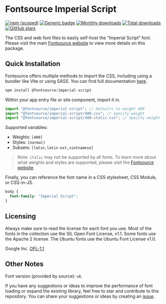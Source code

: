 # Fontsource Imperial Script

[![npm (scoped)](https://img.shields.io/npm/v/@fontsource/imperial-script?color=brightgreen)](https://www.npmjs.com/package/@fontsource/imperial-script) [![Generic badge](https://img.shields.io/badge/fontsource-passing-brightgreen)](https://github.com/fontsource/fontsource) [![Monthly downloads](https://badgen.net/npm/dm/@fontsource/imperial-script)](https://github.com/fontsource/fontsource) [![Total downloads](https://badgen.net/npm/dt/@fontsource/imperial-script)](https://github.com/fontsource/fontsource) [![GitHub stars](https://img.shields.io/github/stars/fontsource/fontsource.svg?style=social&label=Star)](https://github.com/fontsource/fontsource/stargazers)

The CSS and web font files to easily self-host the “Imperial Script” font. Please visit the main [Fontsource website](https://fontsource.org/fonts/imperial-script) to view more details on this package.

## Quick Installation

Fontsource offers multiple methods to import the CSS, including using a bundler like Vite or using SASS. You can find full documentation [here](https://fontsource.org/docs/getting-started/introduction).

```javascript
npm install @fontsource/imperial-script
```

Within your app entry file or site component, import it in.

```javascript
import "@fontsource/imperial-script"; // Defaults to weight 400
import "@fontsource/imperial-script/400.css"; // Specify weight
import "@fontsource/imperial-script/400-italic.css"; // Specify weight and style
```

Supported variables:
- Weights: `[400]`
- Styles: `[normal]`
- Subsets: `[latin,latin-ext,vietnamese]`

> Note: `italic` may not be supported by all fonts. To learn more about what weights and styles are supported, please visit the [Fontsource website](https://fontsource.org/fonts/imperial-script).

Finally, you can reference the font name in a CSS stylesheet, CSS Module, or CSS-in-JS.

```css
body {
  font-family: "Imperial Script";
}
```

## Licensing
Always make sure to read the license for each font you use. Most of the fonts in the collection use the SIL Open Font License, v1.1. Some fonts use the Apache 2 license. The Ubuntu fonts use the Ubuntu Font License v1.0.

Google Inc.
[OFL-1.1](http://scripts.sil.org/OFL)

## Other Notes
Font version (provided by source): `v8`.

If you have any suggestions or ideas to improve the performance of font loading or expand the existing library, feel free to star and contribute to this repository. You can share your suggestions or ideas by creating an [issue](https://github.com/fontsource/fontsource/issues).